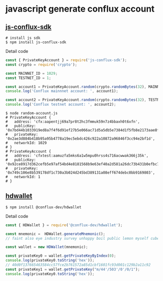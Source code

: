 # javascript generate conflux account

## [js-conflux-sdk](https://github.com/Conflux-Chain/js-conflux-sdk/blob/v2/docs/api/wallet/PrivateKeyAccount.md)

```shell
# install js sdk
$ npm install js-conflux-sdk
```

Detail code

```js
const { PrivateKeyAccount } = require('js-conflux-sdk');
const crypto = require('crypto');

const MAINNET_ID = 1029;
const TESTNET_ID = 1;

const account1 = PrivateKeyAccount.random(crypto.randomBytes(32), MAINNET_ID);
console.log('Conflux mainnnet account: ', account1);

const account2 = PrivateKeyAccount.random(crypto.randomBytes(32), TESTNET_ID);
console.log('Conflux testnet account: ', account2);
```

```shell
$ node random-account.js
# PrivateKeyAccount {
#   address: 'cfx:aapentjj69a7pr8t2hc3fmmuk59n7z4bbaxh0t6xfn',
#   publicKey: '0x7bd44b1033919ed8a7f4f6d91ef27b5e066ac71d5a5db5e7384d1f5fb8e2173aae8f1c206e7bef69395733aa980227f82199c299c0523e3a183f9017b9078897',
#   privateKey: '0x2ae3d884b418b95a95b4778a19ec5ebdc426c922a10872a96846f3cc94e2bf1d',
#   networkId: 1029
# }
# PrivateKeyAccount {
#   address: 'cfxtest:aamuzfa5mks6a1w5mpu0hrss4s716acwwak366j35k',
#   publicKey: '0x92ce8917d362cefb5e97af54bd4e8181568b9e63ef40a2d581a26dc73b431b0efbc715fc5e2d4df41df135b6e545e1e51e9f7e8fe18bc3429d93db3bd5c31ec8',
#   privateKey: '0x749c106e8b539178df1c730a3b024d245bd389131a08eff674debc0bb9169803',
#   networkId: 1
# }
```

## [hdwallet](https://github.com/Conflux-Chain/ts-conflux-sdk/tree/main/packages/hdwallet)

```shell
$ npm install @conflux-dev/hdwallet
```

Detail code

```js
const { HDWallet } = require('@conflux-dev/hdwallet');

const mnemonic =  HDWallet.generateMnemonic();
// faint also eye industry survey unhappy boil public lemon myself cube sense

const wallet = new HDWallet(mnemonic);

const privateKey0 = wallet.getPrivateKeyByIndex(0);
console.log(privateKey0.toString('hex'));
// 40d0f137665463584cc57fce2b761572a85d1cbf1601fc93d001c129b2a11c92
const privateKey1 = wallet.getPrivateKey("m/44'/503'/0'/0/1");
console.log(privateKey0.toString('hex'));
```
